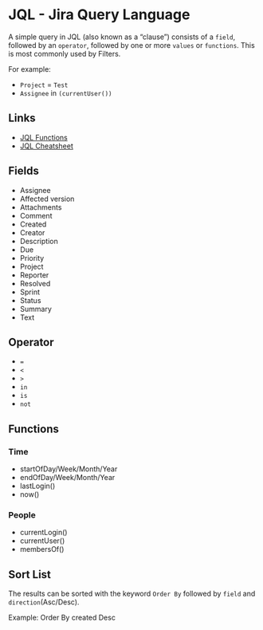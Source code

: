 # JQL - Jira Query Language
A simple query in JQL (also known as a “clause”) consists of a `field`, followed by an `operator`, followed by one or more `values` or `functions`. This is most commonly used by Filters.

For example: 
- `Project` = `Test`
- `Assignee` in `(currentUser())`

## Links
- [JQL Functions](https://support.atlassian.com/jira-software-cloud/docs/jql-functions/)
- [JQL Cheatsheet](https://atlassianblog.wpengine.com/wp-content/uploads/2017/01/atlassian_jql-cheat-sheet.pdf)

## Fields
- Assignee
- Affected version
- Attachments
- Comment
- Created
- Creator
- Description
- Due
- Priority
- Project
- Reporter
- Resolved
- Sprint
- Status
- Summary
- Text

## Operator
- `=`
- `<`
- `>`
- `in`
- `is`
- `not`

## Functions

### Time
- startOfDay/Week/Month/Year
- endOfDay/Week/Month/Year
- lastLogin()
- now()
  
### People
- currentLogin()
- currentUser()
- membersOf()

## Sort List
The results can be sorted with the keyword `Order By` followed by `field` and `direction`(Asc/Desc). 

Example: Order By created Desc
